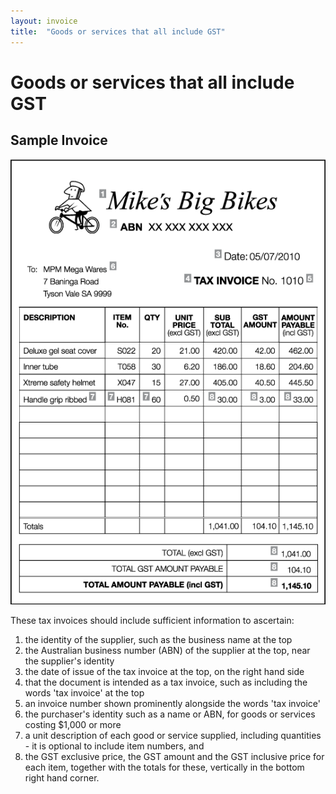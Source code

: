 ```yaml
---
layout: invoice
title:  "Goods or services that all include GST"
---
```


<h1>Goods or services that all include GST</h1>
<h2>Sample Invoice</h2>
<p><img class="full-width" src="images/48360-3.gif" alt="Tax invoice for goods or services that all include GST." title="Tax invoice for goods or services that all include GST."></p>
<p>These tax invoices should include sufficient information to ascertain:</p>
<ol>
<li value="1">the identity of the supplier, such as the business name at the top</li>
<li value="2">the Australian business number (ABN) of the supplier at the top, near the supplier's identity</li>
<li value="3">the date of issue of the tax invoice at the top, on the right hand side</li>
<li value="4">that the document is intended as a tax invoice, such as including the words 'tax invoice' at the top</li>
<li value="5">an invoice number shown prominently alongside the words 'tax invoice'</li>
<li value="6">the purchaser's identity such as a name or ABN, for goods or services costing $1,000 or more</li>
<li value="7">a unit description of each good or service supplied, including quantities - it is optional to include item numbers, and</li>
<li value="8">the GST exclusive price, the GST amount and the GST inclusive price for each item, together with the totals for these, vertically in the bottom right hand corner.</li>
</ol>
